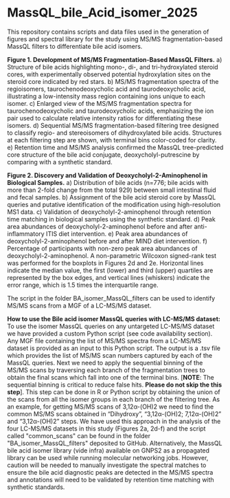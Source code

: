 # MassQL_bile_Acid_isomer_2025
This repository contains scripts and data files used in the generation of figures and spectral library for the study using MS/MS fragmentation-based MassQL filters to differentiate bile acid isomers. 

**Figure 1. Development of MS/MS Fragmentation-Based MassQL Filters.**
a) Structure of bile acids highlighting mono-, di-, and tri-hydroxylated steroid cores, with experimentally observed potential hydroxylation sites on the steroid core indicated by red stars. b) MS/MS fragmentation spectra of the regioisomers, taurochenodeoxycholic acid and taurodeoxycholic acid, illustrating a low-intensity mass region containing ions unique to each isomer. c) Enlarged view of the MS/MS fragmentation spectra for taurochenodeoxycholic and taurodeoxycholic acids, emphasizing the ion pair used to calculate relative intensity ratios for differentiating these isomers. d) Sequential MS/MS fragmentation-based filtering tree designed to classify regio- and stereoisomers of dihydroxylated bile acids. Structures at each filtering step are shown, with terminal bins color-coded for clarity. e) Retention time and MS/MS analysis confirmed the MassQL tree-predicted core structure of the bile acid conjugate, deoxycholyl-putrescine by comparing with a synthetic standard.

**Figure 2. Discovery and Validation of Deoxycholyl-2-Aminophenol in Biological Samples.**
a) Distribution of bile acids (n=776; bile acids with more than 2-fold change from the total 929) between small intestinal fluid and fecal samples. b) Assignment of the bile acid steroid core by MassQL queries and putative identification of the modification using high-resolution MS1 data. c) Validation of deoxycholyl-2-aminophenol through retention time matching in biological samples using the synthetic standard. d) Peak area abundances of deoxycholyl-2-aminophenol before and after anti-inflammatory ITIS diet intervention. e) Peak area abundances of deoxycholyl-2-aminophenol before and after MIND diet intervention. f) Percentage of participants with non-zero peak area abundances of deoxycholyl-2-aminophenol. A non-parametric Wilcoxon signed-rank test was performed for the boxplots in Figures 2d and 2e. Horizontal lines indicate the median value, the first (lower) and third (upper) quartiles are represented by the box edges, and vertical lines (whiskers) indicate the error range, which is 1.5 times the interquartile range. 

The script in the folder BA_isomer_MassQL_filters can be used to identify MS/MS scans from a MGF of a LC-MS/MS dataset. 

**How to use the Bile acid isomer MassQL queries with LC-MS/MS dataset:** To use the isomer MassQL queries on any untargeted LC-MS/MS dataset we have provided a custom Python script (see code availability section). Any MGF file containing the list of MS/MS spectra from a LC-MS/MS dataset is provided as an input to this Python script. The output is a .tsv file which provides the list of MS/MS scan numbers captured by each of the MassQL queries. Next we need to apply the sequential binning of the MS/MS scans by traversing each branch of the fragmentation trees to obtain the final scans which fall into one of the terminal bins. [**NOTE**: The sequential binning is critical to reduce false hits. **Please do not skip the this step**]. This step can be done in R or Python script by obtaining the union of the scans from all the isomer groups in each branch of the filtering tree. As an example, for getting MS/MS scans of 3,12α-(OH)2 we need to find the common MS/MS scans obtained in “Dihydroxy”, “3,12α-(OH)2; 7,12α-(OH)2” and “3,12α-(OH)2” steps. We have used this approach in the analysis of the four LC-MS/MS datasets in this study (Figures 2a, 2d-f) and the script called "common_scans" can be found in the folder "BA_isomer_MassQL_filters" deposited to GitHub. Alternatively, the MassQL bile acid isomer library (vide infra) available on GNPS2 as a propagated library can be used while running molecular networking jobs. However, caution will be needed to manually investigate the spectral matches to ensure the bile acid diagnostic peaks are detected in the MS/MS spectra and annotations will need to be validated by retention time matching with synthetic standards. 
